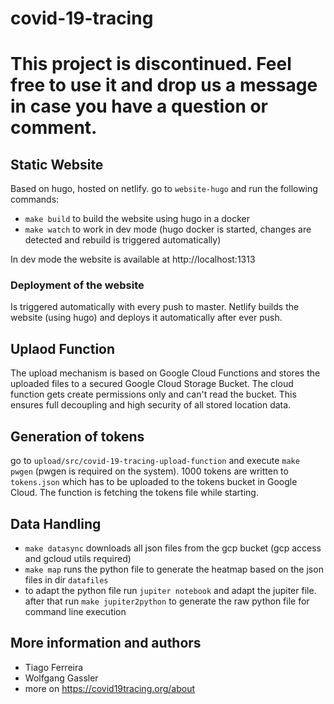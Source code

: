 # covid-19-tracing

# This project is discontinued. Feel free to use it and drop us a message in case you have a question or comment.

## Static Website

Based on hugo, hosted on netlify. go to `website-hugo` and run the following commands:

- `make build` to build the website using hugo in a docker
- `make watch` to work in dev mode (hugo docker is started, changes are detected and rebuild is triggered automatically)

In dev mode the website is available at http://localhost:1313

### Deployment of the website

Is triggered automatically with every push to master. Netlify builds the website (using hugo) and deploys it automatically after ever push.

## Uplaod Function

The upload mechanism is based on Google Cloud Functions and stores the uploaded files to a secured Google Cloud Storage Bucket. The cloud function gets create permissions only and can't read the bucket. This ensures full decoupling and high security of all stored location data.

## Generation of tokens

go to `upload/src/covid-19-tracing-upload-function` and execute `make pwgen` (pwgen is required on the system). 1000 tokens are written to `tokens.json` which has to be uploaded to the tokens bucket in Google Cloud. The function is fetching the tokens file while starting.

## Data Handling

- `make datasync` downloads all json files from the gcp bucket (gcp access and gcloud utils required)
- `make map` runs the python file to generate the heatmap based on the json files in dir `datafiles`
- to adapt the python file run `jupiter notebook` and adapt the jupiter file. after that run `make jupiter2python` to generate the raw python file for command line execution

## More information and authors

- Tiago Ferreira
- Wolfgang Gassler
- more on https://covid19tracing.org/about

